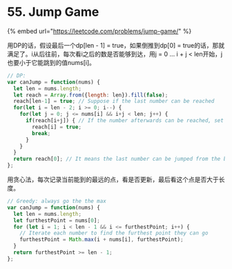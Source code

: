 # 55. Jump Game

{% embed url="https://leetcode.com/problems/jump-game/" %}

用DP的话，假设最后一个dp\[len - 1\] = true，如果倒推到dp\[0\] = true的话，那就满足了。i从后往前，每次看i之后的数是否能够到达，用j = 0 ... i + j &lt; len开始，j也要小于它能跳到的值nums\[i\]。

```javascript
// DP:
var canJump = function(nums) {
  let len = nums.length;
  let reach = Array.from({length: len}).fill(false);
  reach[len-1] = true; // Suppose if the last number can be reached
  for(let i = len - 2; i >= 0; i--) {
    for(let j = 0; j <= nums[i] && i+j < len; j++) {
      if(reach[i+j]) { // If the number afterwards can be reached, set the current as true
        reach[i] = true;
        break;
      }
    }
  }
  return reach[0]; // It means the last number can be jumped from the begining.
};
```

用贪心法，每次记录当前能到的最远的点，看是否更新，最后看这个点是否大于长度。

```javascript
// Greedy: always go the the max
var canJump = function(nums) {
  let len = nums.length;
  let furthestPoint = nums[0];
  for (let i = 1; i < len - 1 && i <= furthestPoint; i++) {
    // Iterate each number to find the furthest point they can go
    furthestPoint = Math.max(i + nums[i], furthestPoint);
  }
  return furthestPoint >= len - 1;
};
```

